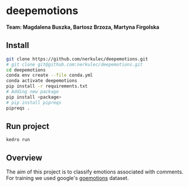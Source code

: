 # deepemotions
**Team: Magdalena Buszka, Bartosz Brzoza, Martyna Firgolska**  

## Install
  
```bash 
git clone https://github.com/nerkulec/deepemotions.git
# git clone git@github.com:nerkulec/deepemotions.git
cd deepemotions
conda env create --file conda.yml
conda activate deepemotions
pip install -r requirements.txt
# Adding new package
pip install <package>
# pip install pipreqs
pipreqs .
```

## Run project
```
kedro run
```


## Overview

The aim of this project is to classify emotions associated with comments.
For training we used google's [goemotions](https://github.com/google-research/google-research/tree/master/goemotions) dataset. 